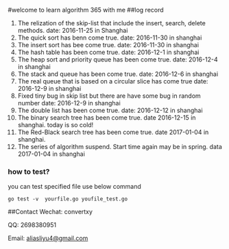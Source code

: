 #welcome to learn algorithm 365 with me
##log record
1. The relization of the skip-list that include the insert, search, delete methods.  date: 2016-11-25 in Shanghai
2. The quick sort has benn come true. date: 2016-11-30 in shanghai
3. The insert sort has bee come true.  date: 2016-11-30 in shanghai
4. The hash table has been come true. date: 2016-12-1 in shanghai
5. The heap sort and priority queue has been come true. date: 2016-12-4 in shanghai
6. The stack and queue has been come true. date: 2016-12-6 in shanghai
7. The real queue that is based on a circular slice has come true  date: 2016-12-9 in shanghai
8. Fixed tiny bug in skip list but there are have some bug in random number date: 2016-12-9 in shanghai
9. The double list has been come true. date: 2016-12-12 in shanghai
10. The binary search tree has been come true. date 2016-12-15 in shanghai. today is so cold!
11. The Red-Black search tree has been come true. date 2017-01-04 in shanghai. 
12. The series of algorithm suspend. Start time again may be in spring. data 2017-01-04 in shanghai


### how to test?
you can test specified file use below command
```
go test -v  yourfile.go youfile_test.go
```

##Contact
Wechat: convertxy

QQ: 2698380951

Email: aliasliyu4@gmail.com
